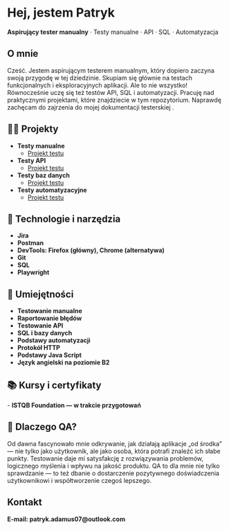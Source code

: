 <h1>Hej, jestem Patryk</h1>
<p><strong>Aspirujący tester manualny</strong> · Testy manualne · API · SQL · Automatyzacja</p>

<h2>O mnie</h2>
<p>Cześć. Jestem aspirującym testerem manualnym, który dopiero zaczyna swoją przygodę w tej dziedzinie. Skupiam się głównie na testach funkcjonalnych i eksploracyjnych aplikacji.
Ale to nie wszystko! Równocześnie uczę się też testów API, SQL i automatyzacji. Pracuję nad praktycznymi projektami, które znajdziecie w tym repozytorium. Naprawdę zachęcam do zajrzenia do mojej dokumentacji testerskiej .</p>


<h2>👨‍💻 Projekty </h2>

- <b>Testy manualne</b>
  - [Projekt testu ]()
- <b>Testy API</b>
  - [Projekt testu ]()
- <b>Testy baz danych</b>
  - [Projekt testu ]()
- <b>Testy automatyzacyjne</b>
  - [Projekt testu ]()

<h2>🧰 Technologie i narzędzia</h2>


- <b> Jira</b>
- <b> Postman</b>
- <b> DevTools: Firefox (główny), Chrome (alternatywa)</b>
- <b> Git</b>
- <b> SQL</b>
- <b> Playwright</b>

<h2>🧠 Umiejętności</h2>

- <b> Testowanie manualne</b>
- <b> Raportowanie błędów</b>
- <b> Testowanie API</b>
- <b> SQL i bazy danych</b>
- <b> Podstawy automatyzacji</b>
- <b> Protokół HTTP</b>
- <b> Podstawy Java Script</b>
- <b> Język angielski na poziomie B2</b>

<h2>📚 Kursy i certyfikaty </h2>
- <b>ISTQB Foundation — w trakcie przygotowań</b>

<h2> 🧪 Dlaczego QA? </h2>
<p>Od dawna fascynowało mnie odkrywanie, jak działają aplikacje „od środka” — nie tylko jako użytkownik, ale jako osoba, która potrafi znaleźć ich słabe punkty. Testowanie daje mi satysfakcję z rozwiązywania problemów, logicznego myślenia i wpływu na jakość produktu. QA to dla mnie nie tylko sprawdzanie — to też dbanie o dostarczenie pozytywnego doświadczenia użytkownikowi i współtworzenie czegoś lepszego.</p>



<h2> Kontakt</h2>
<b>E-mail: patryk.adamus07@outlook.com</b>
